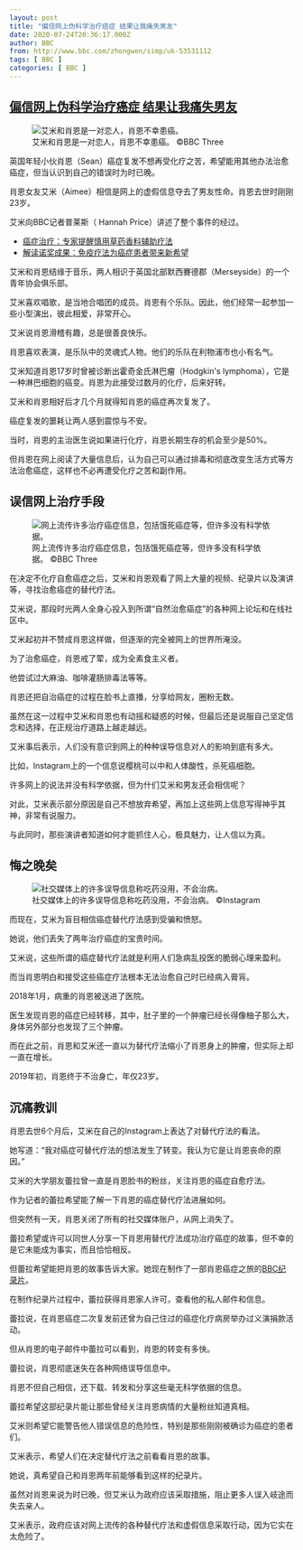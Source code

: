 ```yaml
---
layout: post
title: "偏信网上伪科学治疗癌症 结果让我痛失男友"
date: 2020-07-24T20:36:17.000Z
author: BBC
from: http://www.bbc.com/zhongwen/simp/uk-53531112
tags: [ BBC ]
categories: [ BBC ]
---
```

<!--1595622977000-->
[偏信网上伪科学治疗癌症 结果让我痛失男友](http://www.bbc.com/zhongwen/simp/uk-53531112)
------

<div>
<figure><img alt="艾米和肖恩是一对恋人，肖恩不幸患癌。" src="https://ichef.bbci.co.uk/news/600/cpsprodpb/1540B/production/_113615078_whatsubject.jpg" referrerpolicy="no-referrer"><br><figcaption>艾米和肖恩是一对恋人，肖恩不幸患癌。 ©BBC Three</figcaption></figure><p class="story-body__introduction">英国年轻小伙肖恩（Sean）癌症复发不想再受化疗之苦，希望能用其他办法治愈癌症，但当认识到自己的错误时为时已晚。</p><p>肖恩女友艾米（Aimee）相信是网上的虚假信息夺去了男友性命。肖恩去世时刚刚23岁。</p><p>艾米向BBC记者普莱斯（ Hannah Price）讲述了整个事件的经过。</p><ul class="story-body__unordered-list"><li class="story-body__list-item"><a href="https://www.bbc.com/zhongwen/simp/science-50437921" class="story-body__link">癌症治疗：专家提醒慎用草药香料辅助疗法</a></li><li class="story-body__list-item"><a href="https://www.bbc.com/zhongwen/simp/science-45723780" class="story-body__link">解读诺奖成果：免疫疗法为癌症患者带来新希望</a></li></ul><p>艾米和肖恩结缘于音乐，两人相识于英国北部默西賽德郡（Merseyside）的一个青年协会俱乐部。</p><p>艾米喜欢唱歌，是当地合唱团的成员。肖恩有个乐队。因此，他们经常一起参加一些小型演出，彼此相爱，非常开心。</p><p>艾米说肖恩滑稽有趣，总是很善良快乐。</p><p>肖恩喜欢表演，是乐队中的灵魂式人物。他们的乐队在利物浦市也小有名气。</p><p>艾米知道肖恩17岁时曾被诊断出霍奇金氏淋巴瘤（Hodgkin's lymphoma），它是一种淋巴细胞的癌变。肖恩为此接受过数月的化疗，后来好转。</p><p>艾米和肖恩相好后才几个月就得知肖恩的癌症再次复发了。</p><p>癌症复发的噩耗让两人感到震惊与不安。</p><p>当时，肖恩的主治医生说如果进行化疗，肖恩长期生存的机会至少是50%。</p><p>但肖恩在网上阅读了大量信息后，认为自己可以通过排毒和彻底改变生活方式等方法治愈癌症，这样也不必再遭受化疗之苦和副作用。</p><h2 class="story-body__crosshead">误信网上治疗手段</h2><figure><img alt="网上流传许多治疗癌症信息，包括饿死癌症等，但许多没有科学依据。" src="https://ichef.bbci.co.uk/news/600/cpsprodpb/17B1B/production/_113615079_whatsubject.jpg" referrerpolicy="no-referrer"><br><figcaption>网上流传许多治疗癌症信息，包括饿死癌症等，但许多没有科学依据。 ©BBC Three</figcaption></figure><p>在决定不化疗自愈癌症之后，艾米和肖恩观看了网上大量的视频、纪录片以及演讲等，寻找治愈癌症的替代疗法。</p><p>艾米说，那段时光两人全身心投入到所谓“自然治愈癌症”的各种网上论坛和在线社区中。</p><p>艾米起初并不赞成肖恩这样做，但逐渐的完全被网上的世界所淹没。</p><p>为了治愈癌症，肖恩戒了荤，成为全素食主义者。</p><p>他尝试过大麻油、咖啡灌肠排毒法等等。</p><p>肖恩还把自治癌症的过程在脸书上直播，分享给网友，圈粉无数。</p><p>虽然在这一过程中艾米和肖恩也有动摇和疑惑的时候，但最后还是说服自己坚定信念和选择，在正规治疗道路上越走越远。</p><p>艾米事后表示，人们没有意识到网上的种种误导信息对人的影响到底有多大。</p><p>比如，Instagram上的一个信息说樱桃可以中和人体酸性，杀死癌细胞。</p><p>许多网上的说法并没有科学依据，但为什们艾米和男友还会相信呢？</p><p>对此，艾米表示部分原因是自己不想放弃希望，再加上这些网上信息写得神乎其神，非常有说服力。</p><p>与此同时，那些演讲者知道如何才能抓住人心，极具魅力，让人信以为真。</p><h2 class="story-body__crosshead">悔之晚矣</h2><figure><img alt="社交媒体上的许多误导信息称吃药没用，不会治病。" src="https://ichef.bbci.co.uk/news/600/cpsprodpb/1F73/production/_113615080_whatsubject.jpg" referrerpolicy="no-referrer"><br><figcaption>社交媒体上的许多误导信息称吃药没用，不会治病。 ©Instagram</figcaption></figure><p>而现在，艾米为盲目相信癌症替代疗法感到受骗和愤怒。</p><p>她说，他们丢失了两年治疗癌症的宝贵时间。</p><p>艾米说，这些所谓的癌症替代疗法就是利用人们急病乱投医的脆弱心理来盈利。</p><p>而当肖恩明白和接受这些癌症疗法根本无法治愈自己时已经病入膏肓。</p><p>2018年1月，病重的肖恩被送进了医院。</p><p>医生发现肖恩的癌症已经转移，其中，肚子里的一个肿瘤已经长得像柚子那么大，身体另外部分也发现了三个肿瘤。</p><p>而在此之前，肖恩和艾米还一直以为替代疗法缩小了肖恩身上的肿瘤，但实际上却一直在增长。</p><p>2019年初，肖恩终于不治身亡，年仅23岁。</p><h2 class="story-body__crosshead">沉痛教训</h2><p>肖恩去世6个月后，艾米在自己的Instagram上表达了对替代疗法的看法。</p><p>她写道：“我对癌症可替代疗法的想法发生了转变。我认为它是让肖恩丧命的原因。”</p><p>艾米的大学朋友蕾拉曾一直是肖恩脸书的粉丝，关注肖恩的癌症自愈疗法。</p><p>作为记者的蕾拉希望能了解一下肖恩的癌症替代疗法进展如何。</p><p>但突然有一天，肖恩关闭了所有的社交媒体账户，从网上消失了。</p><p>蕾拉希望或许可以同世人分享一下肖恩用替代疗法成功治疗癌症的故事，但不幸的是它未能成为事实，而且恰恰相反。</p><p>但蕾拉希望能把肖恩的故事告诉大家。她现在制作了一部肖恩癌症之旅的<a href="https://www.bbc.co.uk/iplayer/episode/p08jjqm6/false-hope-alternative-cancer-cures" class="story-body__link">BBC纪录片</a>。</p><p>在制作纪录片过程中，蕾拉获得肖恩家人许可，查看他的私人邮件和信息。</p><p>蕾拉说，在肖恩癌症二次复发前还曾为自己住过的癌症化疗病房举办过义演捐款活动。</p><p>但从肖恩的电子邮件中蕾拉可以看到，肖恩的转变有多快。</p><p>蕾拉说，肖恩彻底迷失在各种网络误导信息中。</p><p>肖恩不但自己相信，还下载、转发和分享这些毫无科学依据的信息。</p><p>蕾拉希望这部纪录片能让那些曾经关注肖恩病情的大量粉丝知道真相。</p><p>艾米则希望它能警告他人错误信息的危险性，特别是那些刚刚被确诊为癌症的患者们。</p><p>艾米表示，希望人们在决定替代疗法之前看看肖恩的故事。</p><p>她说，真希望自己和肖恩两年前能够看到这样的纪录片。</p><p>虽然对肖恩来说为时已晚，但艾米认为政府应该采取措施，阻止更多人误入岐途而失去亲人。</p><p>艾米表示，政府应该对网上流传的各种替代疗法和虚假信息采取行动，因为它实在太危险了。</p>
</div>
